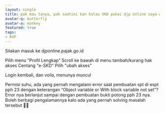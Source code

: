 ```yaml
---
layout: single
title: pak mau tanya, pak saatini kan kalau SKD pakai djp online saya waktu buka djp online tidak ada menu SKD
avatar-q: butterfly
avatar-a: monkey
featured: true
tags: 
- KUP
---
```

Silakan masuk ke djponline.pajak.go.id

Pilih menu "Profil Lengkap"
Scroll ke bawah di menu tambah/kurang hak akses
Centang "e-SKD"
Pilih "ubah akses"

Login kembali, dan voila, menunya muncul

Permisi suhu, ada yang pernah mengalami error saat pembuatan spt di espt pph 23 dengan keterangan “Object variable or With block variable not set”? Error nya berlanjut sampai dengan pembuatan bukti potong pph 23 nya. Boleh berbagi pengalamannya kalo ada yang pernah solving masalah tersebut 🙏🏾